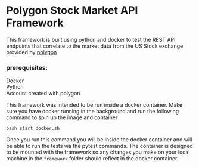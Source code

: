 # Polygon Stock Market API Framework

This framework is built using python and docker to test the REST API endpoints
that correlate to the market data from the US Stock exchange provided by 
[polygon](https://polygon.io/docs/stocks/getting-started) 

### prerequisites:
Docker \
Python \
Account created with polygon


This framework was intended to be run inside a docker container. Make sure you have docker running in the background 
and run the following command to spin up the image and container
```commandline
bash start_docker.sh
```
Once you run this command you will be inside the docker container and will be able to run the tests via the pytest
commands. The container is designed to be mounted with the framework so any changes you make on your local machine in 
the `framework` folder should reflect in the docker container.
